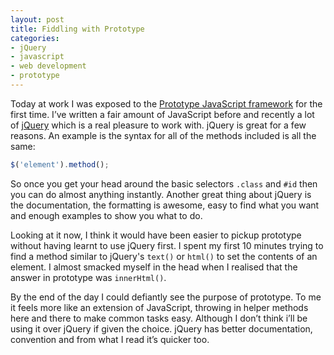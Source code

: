 ```yaml
---
layout: post
title: Fiddling with Prototype
categories:
- jQuery
- javascript
- web development
- prototype
---
```

Today at work I was exposed to the [Prototype JavaScript framework](http://www.prototypejs.org/) for the first time. I’ve written a fair amount of JavaScript before and recently a lot of [jQuery](http://jquery.com/) which is a real pleasure to work with. jQuery is great for a few reasons. An example is the syntax for all of the methods included is all the same:

``` javascript
$('element').method();
```

So once you get your head around the basic selectors `.class` and `#id` then you can do almost anything instantly. Another great thing about jQuery is the documentation, the formatting is awesome, easy to find what you want and enough examples to show you what to do.

Looking at it now, I think it would have been easier to pickup prototype without having learnt to use jQuery first. I spent my first 10 minutes trying to find a method similar to jQuery's `text()` or `html()` to set the contents of an element. I almost smacked myself in the head when I realised that the answer in prototype was `innerHtml()`.

By the end of the day I could defiantly see the purpose of prototype. To me it feels more like an extension of JavaScript, throwing in helper methods here and there to make common tasks easy. Although I don’t think i’ll be using it over jQuery if given the choice. jQuery has better documentation, convention and from what I read it’s quicker too.

